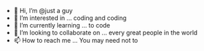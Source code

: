 - 👋 Hi, I’m @just a guy
- 👀 I’m interested in ... coding and coding
- 🌱 I’m currently learning ... to code
- 💞️ I’m looking to collaborate on ... every great people in the world
- 📫 How to reach me ... You may need not to

<!---
diligent-orater/diligent-orater is a ✨ special ✨ repository because its `README.md` (this file) appears on your GitHub profile.
You can click the Preview link to take a look at your changes.
--->
